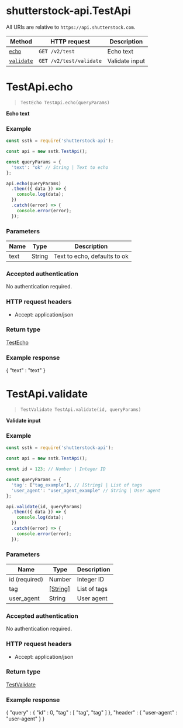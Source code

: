 # shutterstock-api.TestApi

All URIs are relative to `https://api.shutterstock.com`.

Method | HTTP request | Description
------------- | ------------- | -------------
[`echo`](TestApi.md#echo) | `GET /v2/test` | Echo text
[`validate`](TestApi.md#validate) | `GET /v2/test/validate` | Validate input


<a name="echo"></a>
# TestApi.echo
> `TestEcho TestApi.echo(queryParams)`

**Echo text**

### Example

```javascript
const sstk = require('shutterstock-api');

const api = new sstk.TestApi();

const queryParams = { 
  'text': "ok" // String | Text to echo
};

api.echo(queryParams)
  .then(({ data }) => {
    console.log(data);
  })
  .catch((error) => {
    console.error(error);
  });

```

### Parameters


Name | Type | Description
------------- | ------------- | -------------
 text | String| Text to echo, defaults to ok 

### Accepted authentication

No authentication required.

### HTTP request headers



- Accept: application/json

### Return type

[TestEcho](TestEcho.md)

### Example response

{
  &quot;text&quot; : &quot;text&quot;
}

<a name="validate"></a>
# TestApi.validate
> `TestValidate TestApi.validate(id, queryParams)`

**Validate input**

### Example

```javascript
const sstk = require('shutterstock-api');

const api = new sstk.TestApi();

const id = 123; // Number | Integer ID

const queryParams = { 
  'tag': ["tag_example"], // [String] | List of tags
  'user_agent': "user_agent_example" // String | User agent
};

api.validate(id, queryParams)
  .then(({ data }) => {
    console.log(data);
  })
  .catch((error) => {
    console.error(error);
  });

```

### Parameters


Name | Type | Description
------------- | ------------- | -------------
 id (required) | Number| Integer ID 
 tag | [[String]](String.md)| List of tags 
 user_agent | String| User agent 

### Accepted authentication

No authentication required.

### HTTP request headers



- Accept: application/json

### Return type

[TestValidate](TestValidate.md)

### Example response

{
  &quot;query&quot; : {
    &quot;id&quot; : 0,
    &quot;tag&quot; : [ &quot;tag&quot;, &quot;tag&quot; ]
  },
  &quot;header&quot; : {
    &quot;user-agent&quot; : &quot;user-agent&quot;
  }
}

